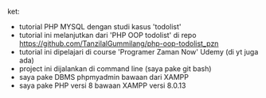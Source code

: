 ket:
- tutorial PHP MYSQL dengan studi kasus 'todolist'
- tutorial ini melanjutkan dari 'PHP OOP todolist' di repo https://github.com/TanzilalGummilang/php-oop-todolist_pzn
- tutorial ini dipelajari di course 'Programer Zaman Now' Udemy (di yt juga ada)
- project ini dijalankan di command line (saya pake git bash)
- saya pake DBMS phpmyadmin bawaan dari XAMPP
- saya pake PHP versi 8 bawaan XAMPP versi 8.0.13

